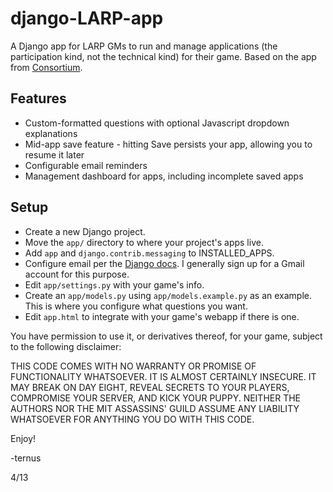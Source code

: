 django-LARP-app
===============

A Django app for LARP GMs to run and manage applications (the participation kind, not the technical kind) for their game.  Based on the app from [Consortium](http://github.com/ternus/consortium).

## Features

 * Custom-formatted questions with optional Javascript dropdown explanations
 * Mid-app save feature - hitting Save persists your app, allowing you to resume it later
 * Configurable email reminders
 * Management dashboard for apps, including incomplete saved apps

## Setup

 * Create a new Django project.
 * Move the `app/` directory to where your project's apps live.  
 * Add `app` and `django.contrib.messaging` to INSTALLED_APPS.
 * Configure email per the [Django docs](https://docs.djangoproject.com/en/dev/topics/email/). I generally sign up for a Gmail account for this purpose.
 * Edit `app/settings.py` with your game's info.
 * Create an `app/models.py` using `app/models.example.py` as an example.  This is where you configure what questions you want.
 * Edit `app.html` to integrate with your game's webapp if there is one.

You have permission to use it, or derivatives thereof, for your game, subject to the following disclaimer:

THIS CODE COMES WITH NO WARRANTY OR PROMISE OF FUNCTIONALITY WHATSOEVER. IT IS ALMOST CERTAINLY INSECURE. IT MAY BREAK ON DAY EIGHT, REVEAL SECRETS TO YOUR PLAYERS, COMPROMISE YOUR SERVER, AND KICK YOUR PUPPY. NEITHER THE AUTHORS NOR THE MIT ASSASSINS' GUILD ASSUME ANY LIABILITY WHATSOEVER FOR ANYTHING YOU DO WITH THIS CODE.

Enjoy!

-ternus

4/13